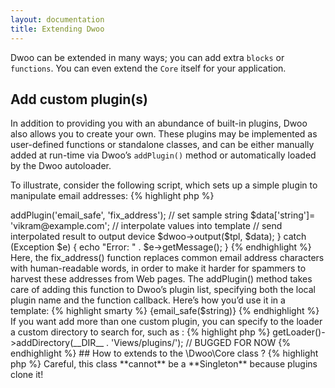 ```yaml
---
layout: documentation
title: Extending Dwoo
---
```


Dwoo can be extended in many ways; you can add extra `blocks` or `functions`. You can even extend the `Core` itself for your application.

## Add custom plugin(s)
In addition to providing you with an abundance of built-in plugins, Dwoo also allows you to create your own. These plugins may be implemented as user-defined functions or standalone classes, and can be either manually added at run-time via Dwoo’s `addPlugin()` method or automatically loaded by the Dwoo autoloader.

To illustrate, consider the following script, which sets up a simple plugin to manipulate email addresses:
{% highlight php %}
<?php
// simple plugin
function fix_address(Core $core, $str) {
    return str_replace(
      array('@', '.', '-'), 
      array(' at ', ' dot ', ' dash '), 
      $str
    );
}

try {
    // create Core object
    $dwoo = new \Dwoo\Core();

    // read template file
    $tpl = new \Dwoo\Template\File('tmpl/plugin.tpl');

    // add custom plugin
    $dwoo->addPlugin('email_safe', 'fix_address');

    // set sample string  
    $data['string']= 'vikram@example.com';

    // interpolate values into template
    // send interpolated result to output device
    $dwoo->output($tpl, $data);
} catch (Exception $e) {
  echo "Error: " . $e->getMessage();      
}
{% endhighlight %}

Here, the fix_address() function replaces common email address characters with human-readable words, in order to make it harder for spammers to harvest these addresses from Web pages. The addPlugin() method takes care of adding this function to Dwoo’s plugin list, specifying both the local plugin name and the function callback. Here’s how you’d use it in a template:
{% highlight smarty %}
{email_safe($string)}
{% endhighlight %}

If you want add more than one custom plugin, you can specify to the loader a custom directory to search for, such as :
{% highlight php %}
<?php
$this->getLoader()->addDirectory(__DIR__ . 'Views/plugins/'); // BUGGED FOR NOW
{% endhighlight %}

## How to extends to the \Dwoo\Core class ?
{% highlight php %}
<?php
use \Dwoo\Core;
class MyTemplate extends Core {

}
{% endhighlight %}
> Careful, this class **cannot** be a **Singleton** because plugins clone it!